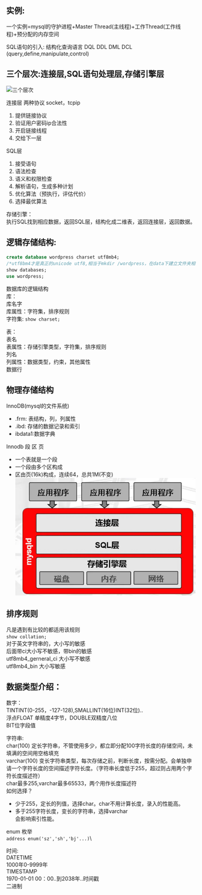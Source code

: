 ## 实例:
一个实例=mysql的守护进程+Master Thread(主线程)+工作Thread(工作线程)+预分配的内存空间

SQL语句的引入:
结构化查询语言 DQL DDL DML DCL (query,define,manipulate,control)

## 三个层次:连接层,SQL语句处理层,存储引擎层
![三个层次](https://github.com/storm1945/Memo/blob/master/Mysql/Architecture/Mysql%5CArchitecture%5Clayers.jpeg "三个层次")

连接层 两种协议 socket，tcpip
1. 提供链接协议
2. 验证用户密码ip合法性
3. 开启链接线程
4. 交给下一层

SQL层
1. 接受语句
2. 语法检查
3. 语义和权限检查
4. 解析语句，生成多种计划
5. 优化算法（预执行，评估代价）
6. 选择最优算法

存储引擎：\
执行SQL找到相应数据，返回SQL层，结构化成二维表，返回连接层，返回数据。

## 逻辑存储结构:
```sql
create database wordpress charset utf8mb4;
/*utf8bm4才是真正的unicode utf8,相当于mkdir /wordpress，在data下建立文件夹相当于建立数据库*/
show databases;
use wordpress;
```
数据库的逻辑结构\
库：\
库名字\
库属性：字符集，排序规则\
字符集: `show charset;`

表：\
表名\
表属性：存储引擎类型，字符集，排序规则\
列名\
列属性：数据类型，约束，其他属性\
数据行
## 物理存储结构
InnoDB(mysql的文件系统)
+ .frm: 表结构，列，列属性
+ .ibd: 存储的数据记录和索引
+ ibdata1:数据字典

Innodb 段 区 页
+ 一个表就是一个段
+ 一个段由多个区构成
+ 区由页(16k)构成，连续64，总共1M(不变)\
![物理存储结构](Mysql\Architecture\layers.jpeg "物理存储结构")


## 排序规则
凡是遇到有比较的都适用该规则\
`show collation;`\
对于英文字符串的，大小写的敏感\
后面带ci大小写不敏感，带bin的敏感\
utf8mb4_gerneral_ci 大小写不敏感\
utf8mb4_bin			大小写敏感

## 数据类型介绍：
数字：\
TINTINT(0-255，-127-128),SMALLINT(16位)INT(32位)..\
浮点FLOAT 单精度4字节，DOUBLE双精度八位\
BIT位字段值

字符串:\
char(100)		定长字符串，不管使用多少，都立即分配100字符长度的存储空间，未填满的空间用空格填充\
varchar(100)	变长字符串类型，每次存储之前，判断长度，按需分配。会单独申请一个字符长度的空间描述字符长度。（字符串长度低于255，超过则占用两个字符长度描述符）\
char最多255,varchar最多65533，两个用作长度描述符\
如何选择？
+ 少于255，定长的列值，选择char。char不用计算长度，录入的性能高。
+ 多于255字符长度，变长的字符串，选择varchar\
会影响索引性能。

enum 枚举\
`address enum('sz','sh','bj'...)`\

时间:\
DATETIME\
1000年0-9999年\
TIMESTAMP\
1970-01-01 00：00..到2038年..时间戳\
二进制

